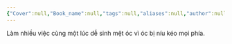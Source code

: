 ```yaml
---
{"Cover":null,"Book_name":null,"tags":null,"aliases":null,"author":null,"link":null,"dg-publish":true,"permalink":"/Book_ Reading 2024/Những câu nói hay trong sách/Làm nhiều việc cùng một lúc/","dgPassFrontmatter":true,"noteIcon":"2","created":"2024-01-19T05:28:27.346+07:00","updated":"2023-12-21T17:56:41.000+07:00"}
---
```


Làm nhiều việc cùng một lúc dễ sinh mệt óc vì óc bị níu kéo mọi phía. 